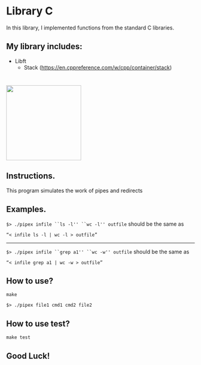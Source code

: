 # Library C

In this library, I implemented functions from the standard C libraries.

## My library includes:

* Libft
  * Stack (https://en.cppreference.com/w/cpp/container/stack)



# <img src= "https://drive.google.com/uc?export=view&id=1aK82QDdsv3CKy1vBmG5CYrZijvs97h-D" width=200 height=200>

## Instructions.

This program simulates the work of pipes and redirects

## Examples.

 `$> ./pipex infile ``ls -l'' ``wc -l'' outfile` should be the same as 
 
 `“< infile ls -l | wc -l > outfile”`
 ***
`$> ./pipex infile ``grep a1'' ``wc -w'' outfile` should be the same as 

`“< infile grep a1 | wc -w > outfile”`


## How to use?

`make`

`$> ./pipex file1 cmd1 cmd2 file2`


## How to use test?

`make test`

## Good Luck!

